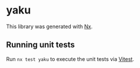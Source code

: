 # yaku

This library was generated with [Nx](https://nx.dev).

## Running unit tests

Run `nx test yaku` to execute the unit tests via [Vitest](https://vitest.dev/).
